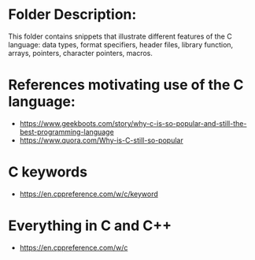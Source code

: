 # Folder Description:

This folder contains snippets that illustrate
different features of the C language: data types, format specifiers, 
header files, library function, arrays, pointers, character pointers, macros.

# References motivating use of the C language:

- https://www.geekboots.com/story/why-c-is-so-popular-and-still-the-best-programming-language
- https://www.quora.com/Why-is-C-still-so-popular

# C keywords
- https://en.cppreference.com/w/c/keyword

# Everything in C and C++
- https://en.cppreference.com/w/c

